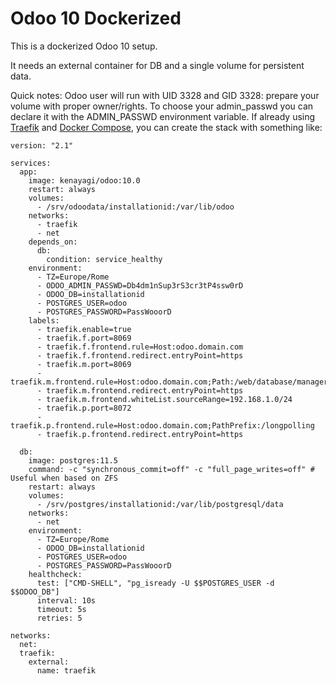 # Odoo 10 Dockerized

This is a dockerized Odoo 10 setup.

It needs an external container for DB and a single volume for persistent data.

Quick notes:
Odoo user will run with UID 3328 and GID 3328: prepare your volume with proper owner/rights.
To choose your admin_passwd you can declare it with the ADMIN_PASSWD environment variable.
If already using [Traefik](https://traefik.io/) and [Docker Compose](https://docs.docker.com/compose/), you can create the stack with something like:


```
version: "2.1"

services:
  app:
    image: kenayagi/odoo:10.0
    restart: always
    volumes:
      - /srv/odoodata/installationid:/var/lib/odoo
    networks:
      - traefik
      - net
    depends_on:
      db:
        condition: service_healthy
    environment:
      - TZ=Europe/Rome
      - ODOO_ADMIN_PASSWD=Db4dm1nSup3rS3cr3tP4ssw0rD
      - ODOO_DB=installationid
      - POSTGRES_USER=odoo
      - POSTGRES_PASSWORD=PassWooorD
    labels:
      - traefik.enable=true
      - traefik.f.port=8069
      - traefik.f.frontend.rule=Host:odoo.domain.com
      - traefik.f.frontend.redirect.entryPoint=https
      - traefik.m.port=8069
      - traefik.m.frontend.rule=Host:odoo.domain.com;Path:/web/database/manager
      - traefik.m.frontend.redirect.entryPoint=https
      - traefik.m.frontend.whiteList.sourceRange=192.168.1.0/24
      - traefik.p.port=8072
      - traefik.p.frontend.rule=Host:odoo.domain.com;PathPrefix:/longpolling
      - traefik.p.frontend.redirect.entryPoint=https
      
  db:
    image: postgres:11.5
    command: -c "synchronous_commit=off" -c "full_page_writes=off" # Useful when based on ZFS
    restart: always
    volumes:
      - /srv/postgres/installationid:/var/lib/postgresql/data
    networks:
      - net
    environment:
      - TZ=Europe/Rome
      - ODOO_DB=installationid
      - POSTGRES_USER=odoo
      - POSTGRES_PASSWORD=PassWooorD
    healthcheck:
      test: ["CMD-SHELL", "pg_isready -U $$POSTGRES_USER -d $$ODOO_DB"]
      interval: 10s
      timeout: 5s
      retries: 5

networks:
  net:
  traefik:
    external:
      name: traefik
```

